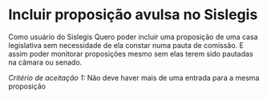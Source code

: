 Incluir proposição avulsa no Sislegis
===================
Como usuário do Sislegis 
Quero poder incluir uma proposição de uma casa legislativa sem necessidade de ela constar numa pauta de comissão.
E assim poder monitorar proposições mesmo sem elas terem sido pautadas na câmara ou senado.

*Critério de aceitação 1:*
Não deve haver mais de uma entrada para a mesma proposição



